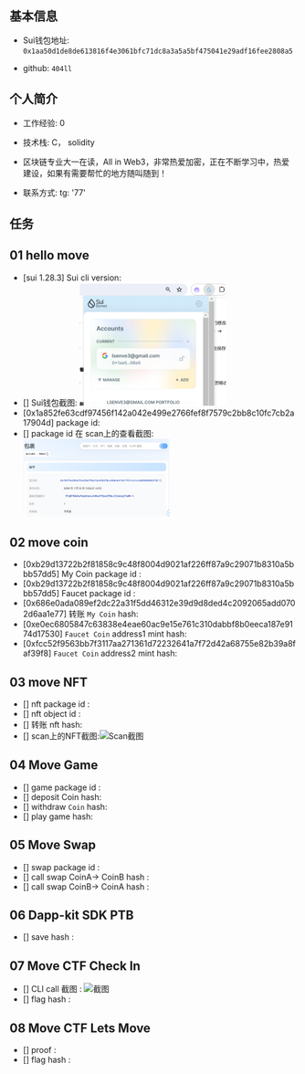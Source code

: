 ## 基本信息
- Sui钱包地址: `0x1aa50d1de8de613816f4e3061bfc71dc8a3a5a5bf475041e29adf16fee2808a5`

- github: `404ll`

## 个人简介
- 工作经验: 0
- 技术栈: C， solidity



- 区块链专业大一在读，All in Web3，非常热爱加密，正在不断学习中，热爱建设，如果有需要帮忙的地方随叫随到！
- 联系方式: tg: '77'

## 任务

##   01 hello move  
- [sui 1.28.3] Sui cli version:
- [] Sui钱包截图: <img src="./images/钱包截图.png" alt="Sui钱包截图" style="zoom:25%;" />
- [0x1a852fe63cdf97456f142a042e499e2766fef8f7579c2bb8c10fc7cb2a17904d] package id: 
- [] package id 在 scan上的查看截图:<img src="./images/浏览器截图.png" alt="Scan截图" style="zoom:25%;" />

##   02 move coin
- [0xb29d13722b2f81858c9c48f8004d9021af226ff87a9c29071b8310a5bbb57dd5] My Coin package id : 
- [0xb29d13722b2f81858c9c48f8004d9021af226ff87a9c29071b8310a5bbb57dd5] Faucet package id : 
- [0x686e0ada089ef2dc22a31f5dd46312e39d9d8ded4c2092065add0702d6aa1e77] 转账 `My Coin` hash:
- [0xe0ec6805847c63838e4eae60ac9e15e761c310dabbf8b0eeca187e9174d17530] `Faucet Coin` address1 mint hash:
- [0xfcc52f9563bb7f3117aa271361d72232641a7f72d42a68755e82b39a8faf39f8] `Faucet Coin` address2 mint hash:

##   03 move NFT
- [] nft package id :
- [] nft object id : 
- [] 转账 nft  hash:
- [] scan上的NFT截图:![Scan截图](./images/你的图片地址)

##   04 Move Game
- [] game package id :
- [] deposit Coin hash:
- [] withdraw `Coin` hash:
- [] play game hash:

##   05 Move Swap
- [] swap package id :
- [] call swap CoinA-> CoinB  hash :
- [] call swap CoinB-> CoinA  hash :

##   06 Dapp-kit SDK PTB
- [] save hash :

##   07 Move CTF Check In
- [] CLI call 截图 : ![截图](./images/你的图片地址)
- [] flag hash :

##   08 Move CTF Lets Move
- [] proof : 
- [] flag hash :
